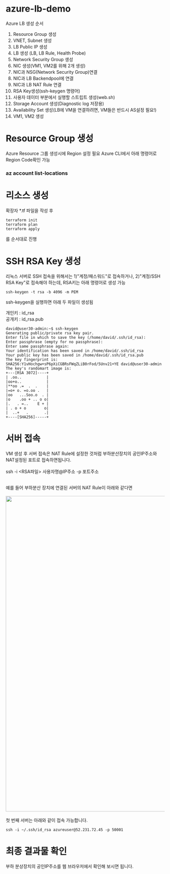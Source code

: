 # azure-lb-demo

Azure LB 생성 순서 

1. Resource Group 생성
2. VNET, Subnet 생성
3. LB Public IP 생성
4. LB 생성 (LB, LB Rule, Health Probe)
5. Network Security Group 생성
6. NIC 생성(VM1, VM2를 위해 2개 생성)
7. NIC과 NSG(Network Security Group)연결
8. NIC과 LB Backendpool에 연결
9. NIC과 LB NAT Rule 연결
10. RSA Key생성(ssh-keygen 명령어)
11. 사용자 데이터 부분에서 실행할 스트립트 생성(web.sh)
12. Storage Account 생성(Diagnostic log 저장용)
13. Availability Set 생성(LB에 VM을 연결하려면, VM들은 반드시 AS설정 필요!)
14. VM1, VM2 생성

# Resource Group 생성
Azure Resource 그룹 생성시에 Region 설정 필요
Azure CLI에서 아래 명령어로 Region Code확인 가능 
### az account list-locations

# 리소스 생성
확장자 *.tf 파일을 작성 후    
```
terraform init
terraform plan
terraform apply
```
를 순서대로 진행

# SSH RSA Key 생성
리눅스 서버로 SSH 접속을 위해서는 1)"계정/패스워드"로 접속하거나, 2)"계정/SSH RSA Key"로 접속해야 하는데, 
RSA키는 아래 명령어로 생성 가능 <br>
```
ssh-keygen -t rsa -b 4096 -m PEM
```
ssh-keygen을 실행하면 아래 두 파일이 생성됨 <br>

개인키 : id_rsa <br>
공개키 : id_rsa.pub <br>

```
david@user30-admin:~$ ssh-keygen
Generating public/private rsa key pair.
Enter file in which to save the key (/home/david/.ssh/id_rsa):
Enter passphrase (empty for no passphrase):
Enter same passphrase again:
Your identification has been saved in /home/david/.ssh/id_rsa
Your public key has been saved in /home/david/.ssh/id_rsa.pub
The key fingerprint is:
SHA256:Y1vHochgw+sP6pXiCGBRsFWqZLiB0rFod/5Unv21+YE david@user30-admin
The key's randomart image is:
+---[RSA 3072]----+
| .oo..           |
|oo+o..           |
|**oo .=  .  .    |
|=o+ o. =o.oo .   |
|oo   ...Soo.o  . |
|o    .oo + .. o o|
|.   . =..    E + |
| . o + o        o|
|  ..+   .       .|
+----[SHA256]-----+
```

# 서버 접속 
VM 생성 후 서버 접속은 NAT Rule에 설정한 것처럼 부하분산장치의 공인IP주소와 NAT설정된 포트로 접속하면됩니다. <br><br>
ssh -i <RSA파일> 사용자명@IP주소 -p 포트주소 <br><br>

예를 들어 부하분산 장치에 연결된 서버의 NAT Rule이 아래와 같다면  <br><br>
<img src="https://github.com/lormadus/azure-lb-demo/blob/master/img/lb_natrule.png" width=1000>
<br><br>
첫 번째 서버는 아래와 같이 접속 가능합니다.<br>
```
ssh -i ~/.ssh/id_rsa azureuser@52.231.72.45 -p 50001 
```


# 최종 결과물 확인
부하 분상장치의 공인IP주소를 웹 브라우저에서 확인해 보시면 됩니다.
